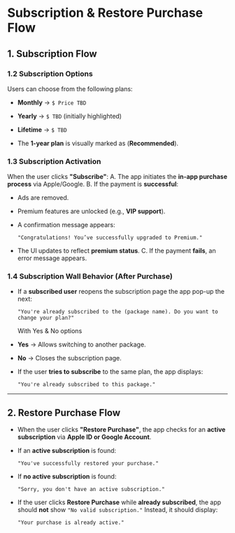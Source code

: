 # Subscription & Restore Purchase Flow

## 1. Subscription Flow

### 1.2 Subscription Options
   Users can choose from the following plans:
   - **Monthly** → `$ Price TBD`
   - **Yearly** → `$ TBD` (initially highlighted)
   - **Lifetime** → `$ TBD`

- The **1-year plan** is visually marked as (**Recommended**).

### 1.3 Subscription Activation
When the user clicks **"Subscribe"**:
A. The app initiates the **in-app purchase process** via Apple/Google.
B. If the payment is **successful**:
   - Ads are removed.
   - Premium features are unlocked (e.g., **VIP support**).
   - A confirmation message appears:

     ```
     "Congratulations! You’ve successfully upgraded to Premium."
     ```
   - The UI updates to reflect **premium status**.
C. If the payment **fails**, an error message appears.

### 1.4 Subscription Wall Behavior (After Purchase)
- If a **subscribed user** reopens the subscription page the app pop-up the next:

  ```
  "You're already subscribed to the (package name). Do you want to change your plan?"
  ```
  With Yes & No options
- **Yes** → Allows switching to another package.
- **No** → Closes the subscription page.

- If the user **tries to subscribe** to the same plan, the app displays:

  ```
  "You're already subscribed to this package."
  ```
---

## 2. Restore Purchase Flow

- When the user clicks **"Restore Purchase"**, the app checks for an **active subscription** via **Apple ID or Google Account**.
- If an **active subscription** is found:

  ```
  "You've successfully restored your purchase."
  ```


- If **no active subscription** is found:
  ```
  "Sorry, you don't have an active subscription."
  ```


- If the user clicks **Restore Purchase** while **already subscribed**, the app should **not** show `"No valid subscription."` Instead, it should display:

  ```
  "Your purchase is already active."
  ```
